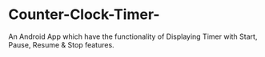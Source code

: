 # Counter-Clock-Timer-
An Android App which have the functionality of Displaying Timer with Start, Pause, Resume &amp; Stop features.
